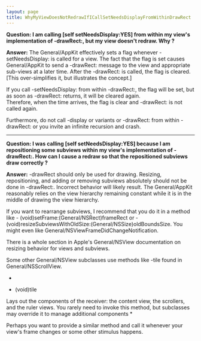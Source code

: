 ```yaml
---
layout: page
title: WhyMyViewDoesNotRedrawIfICallSetNeedsDisplayFromWithinDrawRect
---
```


**Question:
I am calling [self setNeedsDisplay:YES] from within my view's implementation of -drawRect:, but my view doesn't redraw.  Why ?**

**Answer:**
The General/AppKit effectively sets a flag whenever -setNeedsDisplay: is called for a view.  The fact that the flag is set causes General/AppKit to send 
a -drawRect: message to the view and appropriate sub-views at a later time.  After the -drawRect: is called, the flag is cleared.  [This over-simplifies it, but illustrates the concept.]

If you call -setNeedsDisplay: from within -drawRect:, the flag will be set, but as soon as -drawRect: returns, it will be cleared again.  
Therefore, when the time arrives, the flag is clear and -drawRect: is not called again.

Furthermore, do not call -display or variants or -drawRect: from within -drawRect: or you invite an infinite recursion and crash.

----
**Question: I was calling [self setNeedsDisplay:YES] because I am repositioning some subviews within my view's implementation of -drawRect:.  How can I cause a redraw so that the repositioned subviews draw correctly ?**

**Answer:**
-drawRect should only be used for drawing.  Resizing, repositioning, and adding or removing subviews absolutely should not be done in 
-drawRect:.  Incorrect behavior will likely result.  The General/AppKit reasonably relies on the view hierarchy remaining constant while it is in 
the middle of drawing the view hierarchy.

If you want to rearrange subviews, I recommend that you do it in a method like - (void)setFrame:(General/NSRect)frameRect or - (void)resizeSubviewsWithOldSize:(General/NSSize)oldBoundsSize.  You might even like General/NSViewFrameDidChangeNotification.

There is a whole section in Apple's General/NSView documentation on resizing behavior for views and subviews.

Some other General/NSView subclasses use methods like -tile found in General/NSScrollView.

*
- (void)tile

Lays out the components of the receiver: the content view, the scrollers, and the ruler views. You rarely need to invoke this method, but subclasses may override it to manage additional components
*

Perhaps you want to provide a similar method and call it whenever your view's frame changes or some other stimulus happens.

